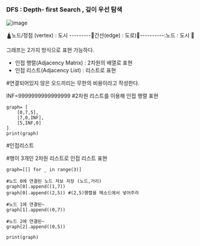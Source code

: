 ### DFS : Depth- first Search , 깊이 우선 탐색
![image](https://user-images.githubusercontent.com/89775352/152966777-b3c2a1dd-456d-405f-97e5-1423a5de3d9c.png)

🛕노드/정점 (vertex) : 도시 ---------🚄간선(edge) : 도로)🚄----------:노드 : 도시 🏯

그래프는 2가지 방식으로 표현 가능하다.
- 인접 행렬(Adjacency Matrix) : 2차원의 배열로 표현
- 인접 리스트(Adjacency List) : 리스트로 표현 

#연결되어있지 않은 오드끼리는 무한의 비용이라고 작성한다.

INF=9999999999999999
#2차원 리스트를 이용해 인접 행렬 표현 
```
graph= [
    [0,7,5],
    [7,0,INF],
    [5,INF,0]
]
print(graph)
```
#인접리스트

#행이 3개인 2차원 리스트로 인접 리스트 표현 
```
graph=[[] for _ in range(3)]

#노드 0에 연결된 노드 저보 저장 (노드,거리)
graph[0].append((1,7))
graph[0].append((2,5)) #(2,5)행렬을 메소드에서 넣어주라

#노드 1에 연결된~
graph[1].append((0,7))

#노드 2에 연결된~
graph[2].append((0,5))

print(graph)
```
